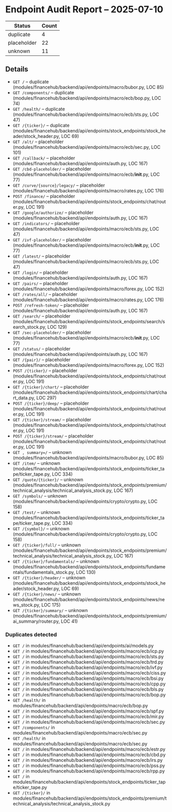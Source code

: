# Endpoint Audit Report – 2025-07-10

| Status | Count |
|---|---|
| duplicate | 4 |
| placeholder | 22 |
| unknown | 11 |

## Details
* `GET /` – duplicate (modules/financehub/backend/api/endpoints/macro/bubor.py, LOC 85)
* `GET /components/` – duplicate (modules/financehub/backend/api/endpoints/macro/ecb/bop.py, LOC 74)
* `GET /health/` – duplicate (modules/financehub/backend/api/endpoints/macro/ecb/sts.py, LOC 47)
* `GET /{ticker}/` – duplicate (modules/financehub/backend/api/endpoints/stock_endpoints/stock_header/stock_header.py, LOC 69)
* `GET /alt/` – placeholder (modules/financehub/backend/api/endpoints/macro/ecb/sec.py, LOC 101)
* `GET /callback/` – placeholder (modules/financehub/backend/api/endpoints/auth.py, LOC 167)
* `GET /cbd-placeholder/` – placeholder (modules/financehub/backend/api/endpoints/macro/ecb/__init__.py, LOC 77)
* `GET /curve/{source}/legacy/` – placeholder (modules/financehub/backend/api/endpoints/macro/rates.py, LOC 176)
* `POST /finance/` – placeholder (modules/financehub/backend/api/endpoints/stock_endpoints/chat/router.py, LOC 191)
* `GET /google/authorize/` – placeholder (modules/financehub/backend/api/endpoints/auth.py, LOC 167)
* `GET /indicators/` – placeholder (modules/financehub/backend/api/endpoints/macro/ecb/sts.py, LOC 47)
* `GET /ivf-placeholder/` – placeholder (modules/financehub/backend/api/endpoints/macro/ecb/__init__.py, LOC 77)
* `GET /latest/` – placeholder (modules/financehub/backend/api/endpoints/macro/ecb/sts.py, LOC 47)
* `GET /login/` – placeholder (modules/financehub/backend/api/endpoints/auth.py, LOC 167)
* `GET /pairs/` – placeholder (modules/financehub/backend/api/endpoints/macro/forex.py, LOC 152)
* `GET /rates/all/` – placeholder (modules/financehub/backend/api/endpoints/macro/rates.py, LOC 176)
* `POST /refresh-token/` – placeholder (modules/financehub/backend/api/endpoints/auth.py, LOC 167)
* `GET /search/` – placeholder (modules/financehub/backend/api/endpoints/stock_endpoints/search/search_stock.py, LOC 129)
* `GET /sec-placeholder/` – placeholder (modules/financehub/backend/api/endpoints/macro/ecb/__init__.py, LOC 77)
* `GET /status/` – placeholder (modules/financehub/backend/api/endpoints/auth.py, LOC 167)
* `GET /{pair}/` – placeholder (modules/financehub/backend/api/endpoints/macro/forex.py, LOC 152)
* `POST /{ticker}/` – placeholder (modules/financehub/backend/api/endpoints/stock_endpoints/chat/router.py, LOC 191)
* `GET /{ticker}/chart/` – placeholder (modules/financehub/backend/api/endpoints/stock_endpoints/chart/chart_data.py, LOC 297)
* `POST /{ticker}/deep/` – placeholder (modules/financehub/backend/api/endpoints/stock_endpoints/chat/router.py, LOC 191)
* `GET /{ticker}/stream/` – placeholder (modules/financehub/backend/api/endpoints/stock_endpoints/chat/router.py, LOC 191)
* `POST /{ticker}/stream/` – placeholder (modules/financehub/backend/api/endpoints/stock_endpoints/chat/router.py, LOC 191)
* `GET ,
    summary=/` – unknown (modules/financehub/backend/api/endpoints/macro/bubor.py, LOC 85)
* `GET /item/` – unknown (modules/financehub/backend/api/endpoints/stock_endpoints/ticker_tape/ticker_tape.py, LOC 334)
* `GET /quote/{ticker}/` – unknown (modules/financehub/backend/api/endpoints/stock_endpoints/premium/technical_analysis/technical_analysis_stock.py, LOC 167)
* `GET /symbols/` – unknown (modules/financehub/backend/api/endpoints/crypto/crypto.py, LOC 158)
* `GET /test/` – unknown (modules/financehub/backend/api/endpoints/stock_endpoints/ticker_tape/ticker_tape.py, LOC 334)
* `GET /{symbol}/` – unknown (modules/financehub/backend/api/endpoints/crypto/crypto.py, LOC 158)
* `GET /{ticker}/full/` – unknown (modules/financehub/backend/api/endpoints/stock_endpoints/premium/technical_analysis/technical_analysis_stock.py, LOC 167)
* `GET /{ticker}/fundamentals/` – unknown (modules/financehub/backend/api/endpoints/stock_endpoints/fundamentals/fundamentals_stock.py, LOC 130)
* `GET /{ticker}/header/` – unknown (modules/financehub/backend/api/endpoints/stock_endpoints/stock_header/stock_header.py, LOC 69)
* `GET /{ticker}/news/` – unknown (modules/financehub/backend/api/endpoints/stock_endpoints/news/news_stock.py, LOC 175)
* `GET /{ticker}/summary/` – unknown (modules/financehub/backend/api/endpoints/stock_endpoints/premium/ai_summary/router.py, LOC 41)

### Duplicates detected
* `GET /` in modules/financehub/backend/api/endpoints/ai/models.py
* `GET /` in modules/financehub/backend/api/endpoints/macro/ecb/icp.py
* `GET /` in modules/financehub/backend/api/endpoints/macro/ecb/sts.py
* `GET /` in modules/financehub/backend/api/endpoints/macro/ecb/trd.py
* `GET /` in modules/financehub/backend/api/endpoints/macro/ecb/ivf.py
* `GET /` in modules/financehub/backend/api/endpoints/macro/ecb/ciss.py
* `GET /` in modules/financehub/backend/api/endpoints/macro/ecb/bsi.py
* `GET /` in modules/financehub/backend/api/endpoints/macro/ecb/cpp.py
* `GET /` in modules/financehub/backend/api/endpoints/macro/ecb/bls.py
* `GET /` in modules/financehub/backend/api/endpoints/macro/ecb/bop.py
* `GET /health/` in modules/financehub/backend/api/endpoints/macro/ecb/bop.py
* `GET /` in modules/financehub/backend/api/endpoints/macro/ecb/spf.py
* `GET /` in modules/financehub/backend/api/endpoints/macro/ecb/mir.py
* `GET /` in modules/financehub/backend/api/endpoints/macro/ecb/sec.py
* `GET /components/` in modules/financehub/backend/api/endpoints/macro/ecb/sec.py
* `GET /health/` in modules/financehub/backend/api/endpoints/macro/ecb/sec.py
* `GET /` in modules/financehub/backend/api/endpoints/macro/ecb/estr.py
* `GET /` in modules/financehub/backend/api/endpoints/macro/ecb/cbd.py
* `GET /` in modules/financehub/backend/api/endpoints/macro/ecb/irs.py
* `GET /` in modules/financehub/backend/api/endpoints/macro/ecb/pss.py
* `GET /` in modules/financehub/backend/api/endpoints/macro/ecb/rpp.py
* `GET /` in modules/financehub/backend/api/endpoints/stock_endpoints/ticker_tape/ticker_tape.py
* `GET /{ticker}/` in modules/financehub/backend/api/endpoints/stock_endpoints/premium/technical_analysis/technical_analysis_stock.py
